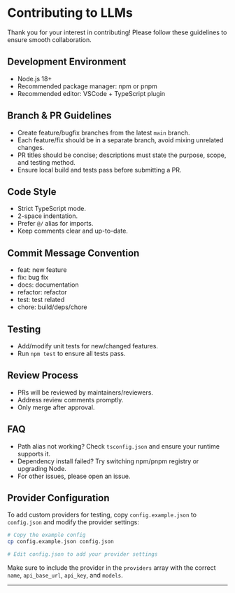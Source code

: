 # Contributing to LLMs

Thank you for your interest in contributing! Please follow these guidelines to ensure smooth collaboration.

## Development Environment

- Node.js 18+
- Recommended package manager: npm or pnpm
- Recommended editor: VSCode + TypeScript plugin

## Branch & PR Guidelines

- Create feature/bugfix branches from the latest `main` branch.
- Each feature/fix should be in a separate branch, avoid mixing unrelated changes.
- PR titles should be concise; descriptions must state the purpose, scope, and testing method.
- Ensure local build and tests pass before submitting a PR.

## Code Style

- Strict TypeScript mode.
- 2-space indentation.
- Prefer `@/` alias for imports.
- Keep comments clear and up-to-date.

## Commit Message Convention

- feat: new feature
- fix: bug fix
- docs: documentation
- refactor: refactor
- test: test related
- chore: build/deps/chore

## Testing

- Add/modify unit tests for new/changed features.
- Run `npm test` to ensure all tests pass.

## Review Process

- PRs will be reviewed by maintainers/reviewers.
- Address review comments promptly.
- Only merge after approval.

## FAQ

- Path alias not working? Check `tsconfig.json` and ensure your runtime supports it.
- Dependency install failed? Try switching npm/pnpm registry or upgrading Node.
- For other issues, please open an issue.

## Provider Configuration

To add custom providers for testing, copy `config.example.json` to `config.json` and modify the provider settings:

```bash
# Copy the example config
cp config.example.json config.json

# Edit config.json to add your provider settings
```

Make sure to include the provider in the `providers` array with the correct `name`, `api_base_url`, `api_key`, and `models`.

---
